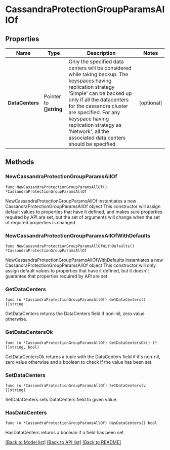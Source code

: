 # CassandraProtectionGroupParamsAllOf

## Properties

Name | Type | Description | Notes
------------ | ------------- | ------------- | -------------
**DataCenters** | Pointer to **[]string** | Only the specified data centers will be considered while taking backup. The keyspaces having replication strategy &#39;Simple&#39; can be backed up only if all the datacenters for the cassandra cluster are specified. For any keyspace having replication strategy as &#39;Network&#39;, all the associated data centers should be specified. | [optional] 

## Methods

### NewCassandraProtectionGroupParamsAllOf

`func NewCassandraProtectionGroupParamsAllOf() *CassandraProtectionGroupParamsAllOf`

NewCassandraProtectionGroupParamsAllOf instantiates a new CassandraProtectionGroupParamsAllOf object
This constructor will assign default values to properties that have it defined,
and makes sure properties required by API are set, but the set of arguments
will change when the set of required properties is changed

### NewCassandraProtectionGroupParamsAllOfWithDefaults

`func NewCassandraProtectionGroupParamsAllOfWithDefaults() *CassandraProtectionGroupParamsAllOf`

NewCassandraProtectionGroupParamsAllOfWithDefaults instantiates a new CassandraProtectionGroupParamsAllOf object
This constructor will only assign default values to properties that have it defined,
but it doesn't guarantee that properties required by API are set

### GetDataCenters

`func (o *CassandraProtectionGroupParamsAllOf) GetDataCenters() []string`

GetDataCenters returns the DataCenters field if non-nil, zero value otherwise.

### GetDataCentersOk

`func (o *CassandraProtectionGroupParamsAllOf) GetDataCentersOk() (*[]string, bool)`

GetDataCentersOk returns a tuple with the DataCenters field if it's non-nil, zero value otherwise
and a boolean to check if the value has been set.

### SetDataCenters

`func (o *CassandraProtectionGroupParamsAllOf) SetDataCenters(v []string)`

SetDataCenters sets DataCenters field to given value.

### HasDataCenters

`func (o *CassandraProtectionGroupParamsAllOf) HasDataCenters() bool`

HasDataCenters returns a boolean if a field has been set.


[[Back to Model list]](../README.md#documentation-for-models) [[Back to API list]](../README.md#documentation-for-api-endpoints) [[Back to README]](../README.md)


